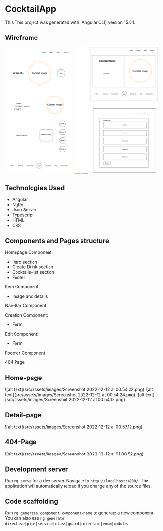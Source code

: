 # CocktailApp

This 
This project was generated with [Angular CLI] version 15.0.1.



## Wireframe

![alt text](src/assets/images/wireframe.svg)

## Technologies Used
- Angular
- NgRx
- Json Server
- Typescript
- HTML
- CSS


## Components and Pages structure
Homepage Component:
- Intro section
- Create Drink section
- Cocktails-list section
- Footer 


Item Component:
- Image and details

Nav-Bar Component

Creation Component:
- Form 

Edit Component:
- Form 

Foooter Component

404 Page

## Home-page
![alt text](src/assets/images/Screenshot 2022-12-12 at 00.54.32.png)
![alt text](src/assets/images/Screenshot 2022-12-12 at 00.54.24.png)
![alt text](src/assets/images/Screenshot 2022-12-12 at 00.54.13.png)

## Detail-page
![alt text](src/assets/images/Screenshot 2022-12-12 at 00.57.12.png)

## 404-Page
![alt text](src/assets/images/Screenshot 2022-12-12 at 01.00.52.png)

## Development server

Run `ng serve` for a dev server. Navigate to `http://localhost:4200/`. The application will automatically reload if you change any of the source files.

## Code scaffolding

Run `ng generate component component-name` to generate a new component. You can also use `ng generate directive|pipe|service|class|guard|interface|enum|module`.



